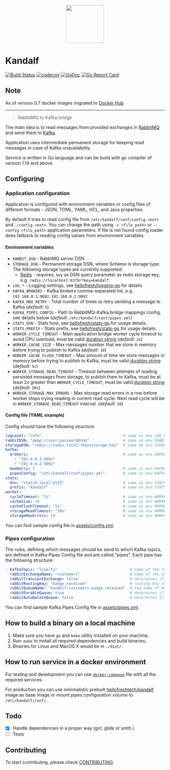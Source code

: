 <p align="center">
  <a href="https://hellofresh.com">
    <img width="120" src="https://www.hellofresh.de/images/hellofresh/press/HelloFresh_Logo.png">
  </a>
</p>

# Kandalf

[![Build Status](https://github.com/hellofresh/kangal/workflows/Release/badge.svg)](https://github.com/hellofresh/kandalf/actions?query=workflow%3ARelease)
[![codecov](https://codecov.io/gh/hellofresh/kandalf/branch/master/graph/badge.svg)](https://codecov.io/gh/hellofresh/kandalf)
[![GoDoc](https://godoc.org/github.com/hellofresh/kandalf?status.svg)](https://godoc.org/github.com/hellofresh/kandalf)
[![Go Report Card](https://goreportcard.com/badge/github.com/hellofresh/kandalf)](https://goreportcard.com/report/github.com/hellofresh/kandalf)

## Note

As of version 0.7 docker images migrated to [Docker Hub](#how-to-run-service-in-a-docker-environment)

---

> RabbitMQ to Kafka bridge

The main idea is to read messages from provided exchanges in [RabbitMQ](https://www.rabbitmq.com/) and send them to [Kafka](http://kafka.apache.org/).

Application uses intermediate permanent storage for keeping read messages in case of Kafka unavailability.

Service is written in Go language and can be build with go compiler of version 1.14 and above.

## Configuring

### Application configuration

Application is configured with environment variables or config files of different formats - JSON, TOML, YAML, HCL, and Java properties.

By default it tries to read config file from `/etc/kandalf/conf/config.<ext>` and `./config.<ext>`. You can change the path using `-c <file_path>` or `--config <file_path>` application parameters. If file is not found config loader does fallback to reading config values from environment variables.

#### Environment variables

* `RABBIT_DSN` - RabbiMQ server DSN
* `STORAGE_DSN` - Permanent storage DSN, where Scheme is storage type. The following storage types are currently supported:
  * [Redis](https://redis.io/) - requires, `key` as DSN query parameter as redis storage key, e.g. `redis://localhost:6379/?key=kandalf`
* `LOG_*` - Logging settings, see [hellofresh/logging-go](https://github.com/hellofresh/logging-go#configuration) for details
* `KAFKA_BROKERS` - Kafka brokers comma-separated list, e.g. `192.168.0.1:9092,192.168.0.2:9092`
* `KAFKA_MAX_RETRY` - Total number of times to retry sending a message to Kafka (_default_: `5`)
* `KAFKA_PIPES_CONFIG` - Path to RabbitMQ-Kafka bridge mappings config, see details below (_default_: `/etc/kandalf/conf/pipes.yml`)
* `STATS_DSN` - Stats host, see [hellofresh/stats-go](https://github.com/hellofresh/stats-go#usage) for usage details.
* `STATS_PREFIX` - Stats prefix, see [hellofresh/stats-go](https://github.com/hellofresh/stats-go#usage) for usage details.
* `WORKER_CYCLE_TIMEOUT` - Main application bridge worker cycle timeout to avoid CPU overload, must be valid [duration string](https://golang.org/pkg/time/#ParseDuration) (_default_: `2s`)
* `WORKER_CACHE_SIZE` - Max messages number that we store in memory before trying to publish to Kafka (_default_: `10`)
* `WORKER_CACHE_FLUSH_TIMEOUT` - Max amount of time we store messages in memory before trying to publish to Kafka, must be valid [duration string](https://golang.org/pkg/time/#ParseDuration) (_default_: `5s`)
* `WORKER_STORAGE_READ_TIMEOUT` - Timeout between attempts of reading persisted messages from storage, to publish them to Kafka, must be at least 2x greater than `WORKER_CYCLE_TIMEOUT`, must be valid [duration string](https://golang.org/pkg/time/#ParseDuration) (_default_: `10s`)
* `WORKER_STORAGE_MAX_ERRORS` - Max storage read errors in a row before worker stops trying reading in current read cycle. Next read cycle will be in `WORKER_STORAGE_READ_TIMEOUT` interval. (_default_: `10`)

#### Config file (YAML example)

Config should have the following structure:

```yaml
logLevel: "info"                                    # same as env LOG_LEVEL
rabbitDSN: "amqp://user:password@rmq"               # same as env RABBIT_DSN
storageDSN: "redis://redis.local/?key=storage:key"  # same as env STORAGE_DSN
kafka:
  brokers:                                          # same as env KAFKA_BROKERS
    - "192.0.0.1:9092"
    - "192.0.0.2:9092"
  maxRetry: 5                                       # same as env KAFKA_MAX_RETRY
  pipesConfig: "/etc/kandalf/conf/pipes.yml"        # same as env KAFKA_PIPES_CONFIG
stats:
  dsn: "statsd.local:8125"                          # same as env STATS_DSN
  prefix: "kandalf"                                 # same as env STATS_PREFIX
worker:
  cycleTimeout: "2s"                                # same as env WORKER_CYCLE_TIMEOUT
  cacheSize: 10                                     # same as env WORKER_CACHE_SIZE
  cacheFlushTimeout: "5s"                           # same as env WORKER_CACHE_FLUSH_TIMEOUT
  storageReadTimeout: "10s"                         # same as env WORKER_STORAGE_READ_TIMEOUT
  storageMaxErrors: 10                              # same as env WORKER_STORAGE_MAX_ERRORS
```

You can find sample config file in [assets/config.yml](./assets/config.yml).

### Pipes configuration

The rules, defining which messages should be send to which Kafka topics, are defined in Kafka Pipes Config file and are called "pipes". Each pipe has the following structure:

```yaml
- kafkaTopic: "loyalty"                                # name of the topic in Kafka where message will be sent
  rabbitExchangeName: "customers"                      # name of the exchange in RabbitMQ
  rabbitTransientExchange: false                       # determines if the exchange should be declared as durable or transient
  rabbitRoutingKey: "badge.received"                   # routing key for exchange
  rabbitQueueName: "kandalf-customers-badge.received"  # the name of RabbitMQ queue to read messages from
  rabbitDurableQueue: true                             # determines if the queue should be declared as durable
  rabbitAutoDeleteQueue: false                         # determines if the queue should be declared as auto-delete
```

You can find sample Kafka Pipes Config file in [assets/pipes.yml](./assets/pipes.yml).

## How to build a binary on a local machine

1. Make sure you have `go` and `make` utility installed on your machine;
2. Run: `make` to install all required dependencies and build binaries;
3. Binaries for Linux and MacOS X would be in `./dist/`.

## How to run service in a docker environment

For testing and development you can use [`docker-compose`](./docker-compose.yml) file with all the required services.

For production you can use minimalistic prebuilt [hellofreshtech/kandalf](https://hub.docker.com/r/hellofreshtech/kandalf/tags) image as base image or mount pipes configuration volume to `/etc/kandalf/conf/`.

## Todo

* [x] Handle dependencies in a proper way (gvt, glide or smth.)
* [ ] Tests

## Contributing

To start contributing, please check [CONTRIBUTING](CONTRIBUTING.md).
